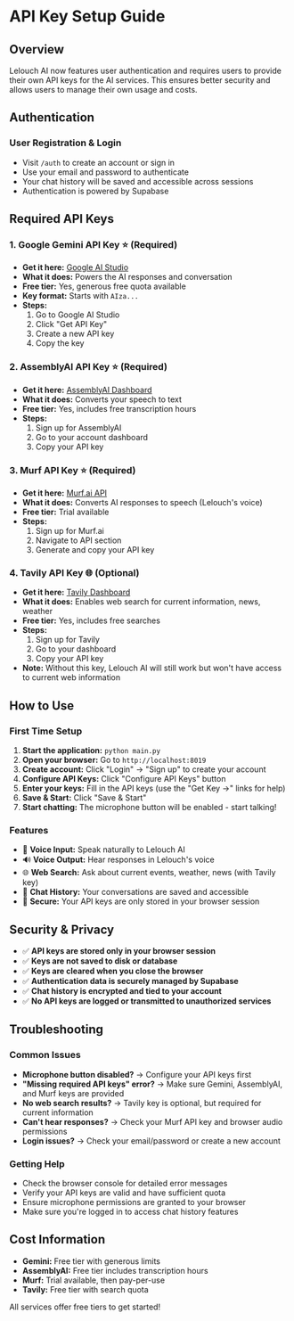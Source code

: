 # API Key Setup Guide

## Overview
Lelouch AI now features user authentication and requires users to provide their own API keys for the AI services. This ensures better security and allows users to manage their own usage and costs.

## Authentication

### User Registration & Login
- Visit `/auth` to create an account or sign in
- Use your email and password to authenticate
- Your chat history will be saved and accessible across sessions
- Authentication is powered by Supabase

## Required API Keys

### 1. Google Gemini API Key ⭐ (Required)
- **Get it here:** [Google AI Studio](https://aistudio.google.com/app/apikey)
- **What it does:** Powers the AI responses and conversation
- **Free tier:** Yes, generous free quota available
- **Key format:** Starts with `AIza...`
- **Steps:**
  1. Go to Google AI Studio
  2. Click "Get API Key"
  3. Create a new API key
  4. Copy the key

### 2. AssemblyAI API Key ⭐ (Required)
- **Get it here:** [AssemblyAI Dashboard](https://www.assemblyai.com/app/account)
- **What it does:** Converts your speech to text
- **Free tier:** Yes, includes free transcription hours
- **Steps:**
  1. Sign up for AssemblyAI
  2. Go to your account dashboard
  3. Copy your API key

### 3. Murf API Key ⭐ (Required)
- **Get it here:** [Murf.ai API](https://murf.ai/api)
- **What it does:** Converts AI responses to speech (Lelouch's voice)
- **Free tier:** Trial available
- **Steps:**
  1. Sign up for Murf.ai
  2. Navigate to API section
  3. Generate and copy your API key

### 4. Tavily API Key 🌐 (Optional)
- **Get it here:** [Tavily Dashboard](https://app.tavily.com/sign-in)
- **What it does:** Enables web search for current information, news, weather
- **Free tier:** Yes, includes free searches
- **Steps:**
  1. Sign up for Tavily
  2. Go to your dashboard
  3. Copy your API key
- **Note:** Without this key, Lelouch AI will still work but won't have access to current web information

## How to Use

### First Time Setup
1. **Start the application:** `python main.py`
2. **Open your browser:** Go to `http://localhost:8019`
3. **Create account:** Click "Login" → "Sign up" to create your account
4. **Configure API Keys:** Click "Configure API Keys" button
5. **Enter your keys:** Fill in the API keys (use the "Get Key →" links for help)
6. **Save & Start:** Click "Save & Start"
7. **Start chatting:** The microphone button will be enabled - start talking!

### Features
- 🎤 **Voice Input:** Speak naturally to Lelouch AI
- 🔊 **Voice Output:** Hear responses in Lelouch's voice
- 🌐 **Web Search:** Ask about current events, weather, news (with Tavily key)
- 💾 **Chat History:** Your conversations are saved and accessible
- 🔐 **Secure:** Your API keys are only stored in your browser session

## Security & Privacy

- ✅ **API keys are stored only in your browser session**
- ✅ **Keys are not saved to disk or database**
- ✅ **Keys are cleared when you close the browser**
- ✅ **Authentication data is securely managed by Supabase**
- ✅ **Chat history is encrypted and tied to your account**
- ✅ **No API keys are logged or transmitted to unauthorized services**

## Troubleshooting

### Common Issues
- **Microphone button disabled?** → Configure your API keys first
- **"Missing required API keys" error?** → Make sure Gemini, AssemblyAI, and Murf keys are provided
- **No web search results?** → Tavily key is optional, but required for current information
- **Can't hear responses?** → Check your Murf API key and browser audio permissions
- **Login issues?** → Check your email/password or create a new account

### Getting Help
- Check the browser console for detailed error messages
- Verify your API keys are valid and have sufficient quota
- Ensure microphone permissions are granted to your browser
- Make sure you're logged in to access chat history features

## Cost Information

- **Gemini:** Free tier with generous limits
- **AssemblyAI:** Free tier includes transcription hours
- **Murf:** Trial available, then pay-per-use
- **Tavily:** Free tier with search quota

All services offer free tiers to get started!